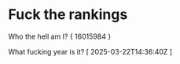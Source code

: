# Fuck the rankings

Who the hell am I?
{ 16015984 }

What fucking year is it?
[ 2025-03-22T14:36:40Z ]
